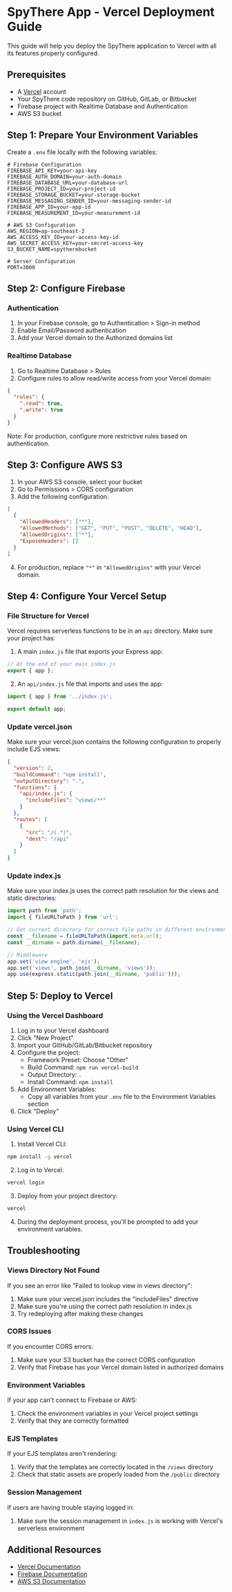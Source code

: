 # SpyThere App - Vercel Deployment Guide

This guide will help you deploy the SpyThere application to Vercel with all its features properly configured.

## Prerequisites

- A [Vercel](https://vercel.com) account
- Your SpyThere code repository on GitHub, GitLab, or Bitbucket
- Firebase project with Realtime Database and Authentication
- AWS S3 bucket

## Step 1: Prepare Your Environment Variables

Create a `.env` file locally with the following variables:

```
# Firebase Configuration
FIREBASE_API_KEY=your-api-key
FIREBASE_AUTH_DOMAIN=your-auth-domain
FIREBASE_DATABASE_URL=your-database-url
FIREBASE_PROJECT_ID=your-project-id
FIREBASE_STORAGE_BUCKET=your-storage-bucket
FIREBASE_MESSAGING_SENDER_ID=your-messaging-sender-id
FIREBASE_APP_ID=your-app-id
FIREBASE_MEASUREMENT_ID=your-measurement-id

# AWS S3 Configuration
AWS_REGION=ap-southeast-2
AWS_ACCESS_KEY_ID=your-access-key-id
AWS_SECRET_ACCESS_KEY=your-secret-access-key
S3_BUCKET_NAME=spytherebucket

# Server Configuration
PORT=3000
```

## Step 2: Configure Firebase

### Authentication
1. In your Firebase console, go to Authentication > Sign-in method
2. Enable Email/Password authentication
3. Add your Vercel domain to the Authorized domains list

### Realtime Database
1. Go to Realtime Database > Rules
2. Configure rules to allow read/write access from your Vercel domain:
```json
{
  "rules": {
    ".read": true,
    ".write": true
  }
}
```
Note: For production, configure more restrictive rules based on authentication.

## Step 3: Configure AWS S3

1. In your AWS S3 console, select your bucket
2. Go to Permissions > CORS configuration
3. Add the following configuration:
```json
[
  {
    "AllowedHeaders": ["*"],
    "AllowedMethods": ["GET", "PUT", "POST", "DELETE", "HEAD"],
    "AllowedOrigins": ["*"],
    "ExposeHeaders": []
  }
]
```
4. For production, replace `"*"` in `"AllowedOrigins"` with your Vercel domain.

## Step 4: Configure Your Vercel Setup

### File Structure for Vercel

Vercel requires serverless functions to be in an `api` directory. Make sure your project has:

1. A main `index.js` file that exports your Express app:
```javascript
// At the end of your main index.js
export { app };
```

2. An `api/index.js` file that imports and uses the app:
```javascript
import { app } from '../index.js';

export default app;
```

### Update vercel.json

Make sure your vercel.json contains the following configuration to properly include EJS views:

```json
{
  "version": 2,
  "buildCommand": "npm install",
  "outputDirectory": ".",
  "functions": {
    "api/index.js": {
      "includeFiles": "views/**"
    }
  },
  "routes": [
    {
      "src": "/(.*)",
      "dest": "/api"
    }
  ]
}
```

### Update index.js

Make sure your index.js uses the correct path resolution for the views and static directories:

```javascript
import path from 'path';
import { fileURLToPath } from 'url';

// Get current directory for correct file paths in different environments
const __filename = fileURLToPath(import.meta.url);
const __dirname = path.dirname(__filename);

// Middleware
app.set('view engine', 'ejs');
app.set('views', path.join(__dirname, 'views'));
app.use(express.static(path.join(__dirname, 'public')));
```

## Step 5: Deploy to Vercel

### Using the Vercel Dashboard

1. Log in to your Vercel dashboard
2. Click "New Project"
3. Import your GitHub/GitLab/Bitbucket repository
4. Configure the project:
   - Framework Preset: Choose "Other"
   - Build Command: `npm run vercel-build`
   - Output Directory: `.`
   - Install Command: `npm install`
5. Add Environment Variables:
   - Copy all variables from your `.env` file to the Environment Variables section
6. Click "Deploy"

### Using Vercel CLI

1. Install Vercel CLI:
```bash
npm install -g vercel
```

2. Log in to Vercel:
```bash
vercel login
```

3. Deploy from your project directory:
```bash
vercel
```

4. During the deployment process, you'll be prompted to add your environment variables.

## Troubleshooting

### Views Directory Not Found
If you see an error like "Failed to lookup view in views directory":
1. Make sure your vercel.json includes the "includeFiles" directive 
2. Make sure you're using the correct path resolution in index.js
3. Try redeploying after making these changes

### CORS Issues
If you encounter CORS errors:
1. Make sure your S3 bucket has the correct CORS configuration
2. Verify that Firebase has your Vercel domain listed in authorized domains

### Environment Variables
If your app can't connect to Firebase or AWS:
1. Check the environment variables in your Vercel project settings
2. Verify that they are correctly formatted

### EJS Templates
If your EJS templates aren't rendering:
1. Verify that the templates are correctly located in the `/views` directory
2. Check that static assets are properly loaded from the `/public` directory

### Session Management
If users are having trouble staying logged in:
1. Make sure the session management in `index.js` is working with Vercel's serverless environment

## Additional Resources

- [Vercel Documentation](https://vercel.com/docs)
- [Firebase Documentation](https://firebase.google.com/docs)
- [AWS S3 Documentation](https://docs.aws.amazon.com/s3/) 